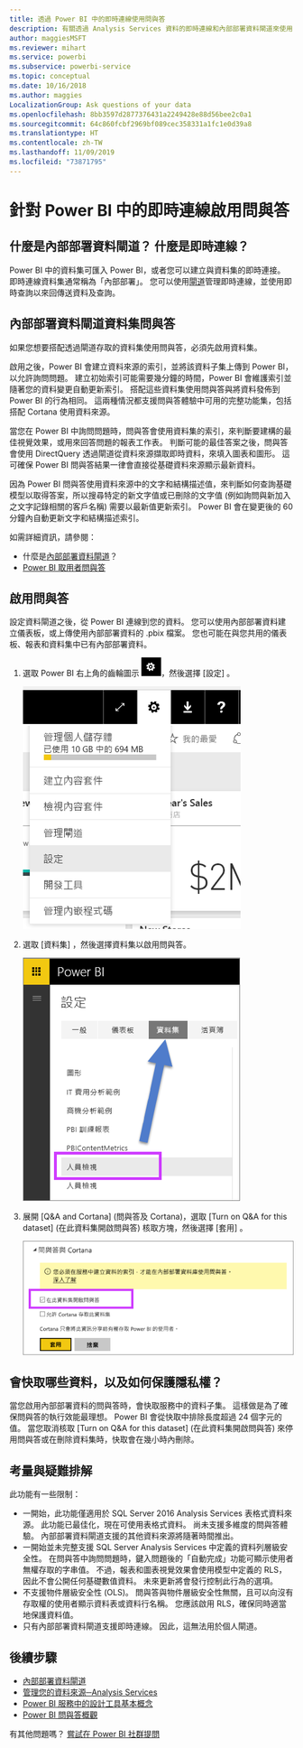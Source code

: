 ```yaml
---
title: 透過 Power BI 中的即時連線使用問與答
description: 有關透過 Analysis Services 資料的即時連線和內部部署資料閘道來使用 Power BI 問與答自然語言查詢的文件。
author: maggiesMSFT
ms.reviewer: mihart
ms.service: powerbi
ms.subservice: powerbi-service
ms.topic: conceptual
ms.date: 10/16/2018
ms.author: maggies
LocalizationGroup: Ask questions of your data
ms.openlocfilehash: 8bb3597d2877376431a2249428e88d56bee2c0a1
ms.sourcegitcommit: 64c860fcbf2969bf089cec358331a1fc1e0d39a8
ms.translationtype: HT
ms.contentlocale: zh-TW
ms.lasthandoff: 11/09/2019
ms.locfileid: "73871795"
---
```

# <a name="enable-qa-for-live-connections-in-power-bi"></a>針對 Power BI 中的即時連線啟用問與答
## <a name="what-is-the-on-premises-data-gateway--what-is-a-live-connection"></a>什麼是內部部署資料閘道？  什麼是即時連線？
Power BI 中的資料集可匯入 Power BI，或者您可以建立與資料集的即時連接。 即時連線資料集通常稱為「內部部署」。 您可以使用[閘道](service-gateway-onprem.md)管理即時連線，並使用即時查詢以來回傳送資料及查詢。

## <a name="qa-for-on-premises-data-gateway-datasets"></a>內部部署資料閘道資料集問與答
如果您想要搭配透過閘道存取的資料集使用問與答，必須先啟用資料集。

啟用之後，Power BI 會建立資料來源的索引，並將該資料子集上傳到 Power BI，以允許詢問問題。 建立初始索引可能需要幾分鐘的時間，Power BI 會維護索引並隨著您的資料變更自動更新索引。 搭配這些資料集使用問與答與將資料發佈到 Power BI 的行為相同。 這兩種情況都支援問與答體驗中可用的完整功能集，包括搭配 Cortana 使用資料來源。

當您在 Power BI 中詢問問題時，問與答會使用資料集的索引，來判斷要建構的最佳視覺效果，或用來回答問題的報表工作表。 判斷可能的最佳答案之後，問與答會使用 DirectQuery 透過閘道從資料來源擷取即時資料，來填入圖表和圖形。 這可確保 Power BI 問與答結果一律會直接從基礎資料來源顯示最新資料。

因為 Power BI 問與答使用資料來源中的文字和結構描述值，來判斷如何查詢基礎模型以取得答案，所以搜尋特定的新文字值或已刪除的文字值 (例如詢問與新加入之文字記錄相關的客戶名稱) 需要以最新值更新索引。 Power BI 會在變更後的 60 分鐘內自動更新文字和結構描述索引。

如需詳細資訊，請參閱：

* 什麼是[內部部署資料閘道](service-gateway-onprem.md)？
* [Power BI 取用者問與答](consumer/end-user-q-and-a.md)

## <a name="enable-qa"></a>啟用問與答
設定資料閘道之後，從 Power BI 連線到您的資料。  您可以使用內部部署資料建立儀表板，或上傳使用內部部署資料的 .pbix 檔案。  您也可能在與您共用的儀表板、報表和資料集中已有內部部署資料。

1. 選取 Power BI 右上角的齒輪圖示 ![齒輪圖示](media/service-q-and-a-direct-query/power-bi-cog.png)，然後選擇 [設定]  。
   
   ![[設定] 功能表](media/service-q-and-a-direct-query/powerbi-settings.png)
2. 選取 [資料集]  ，然後選擇資料集以啟用問與答。
   
   ![[設定] 功能表的 [資料集] 畫面](media/service-q-and-a-direct-query/power-bi-q-and-a-settings.png)
3. 展開 \[Q&A and Cortana]  \(問與答及 Cortana)，選取 \[Turn on Q&A for this dataset]  \(在此資料集開啟問與答) 核取方塊，然後選擇 \[套用]  。
   
    ![展開的問與答區域](media/service-q-and-a-direct-query/power-bi-q-and-a-directquery.png)

## <a name="what-data-is-cached-and-how-is-privacy-protected"></a>會快取哪些資料，以及如何保護隱私權？
當您啟用內部部署資料的問與答時，會快取服務中的資料子集。 這樣做是為了確保問與答的執行效能最理想。 Power BI 會從快取中排除長度超過 24 個字元的值。 當您取消核取 \[Turn on Q&A for this dataset]  \(在此資料集開啟問與答) 來停用問與答或在刪除資料集時，快取會在幾小時內刪除。

## <a name="considerations-and-troubleshooting"></a>考量與疑難排解
此功能有一些限制：

* 一開始，此功能僅適用於 SQL Server 2016 Analysis Services 表格式資料來源。 此功能已最佳化，現在可使用表格式資料。 尚未支援多維度的問與答體驗。 內部部署資料閘道支援的其他資料來源將隨著時間推出。
* 一開始並未完整支援 SQL Server Analysis Services 中定義的資料列層級安全性。 在問與答中詢問問題時，鍵入問題後的「自動完成」功能可顯示使用者無權存取的字串值。 不過，報表和圖表視覺效果會使用模型中定義的 RLS，因此不會公開任何基礎數值資料。 未來更新將會發行控制此行為的選項。
* 不支援物件層級安全性 (OLS)。 問與答與物件層級安全性無關，且可以向沒有存取權的使用者顯示資料表或資料行名稱。 您應該啟用 RLS，確保同時適當地保護資料值。 
* 只有內部部署資料閘道支援即時連線。 因此，這無法用於個人閘道。

## <a name="next-steps"></a>後續步驟

- [內部部署資料閘道](service-gateway-onprem.md)  
- [管理您的資料來源─Analysis Services](service-gateway-enterprise-manage-ssas.md)  
- [Power BI 服務中的設計工具基本概念](service-basic-concepts.md)  
- [Power BI 問與答概觀](consumer/end-user-q-and-a.md)  

有其他問題嗎？ [嘗試在 Power BI 社群提問](https://community.powerbi.com/)

